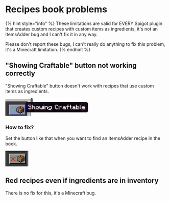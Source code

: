 # Recipes book problems

{% hint style="info" %}
These limitations are valid for EVERY Spigot plugin that creates custom recipes with custom items as ingredients, it's not an ItemsAdder bug and I can't fix it in any way.

Please don't report these bugs, I can't really do anything to fix this problem, it's a Minecraft limitation.
{% endhint %}

## "Showing Craftable" button not working correctly

"Showing Craftable" button doesn't work with recipes that use custom items as ingredients.

![](<../.gitbook/assets/immagine (6).png>)

### How to fix?

Set the button like that when you want to find an ItemsAdder recipe in the book.

![](../.gitbook/assets/immagine.png)

## Red recipes even if ingredients are in inventory

There is no fix for this, it's a Minecraft bug.

##
